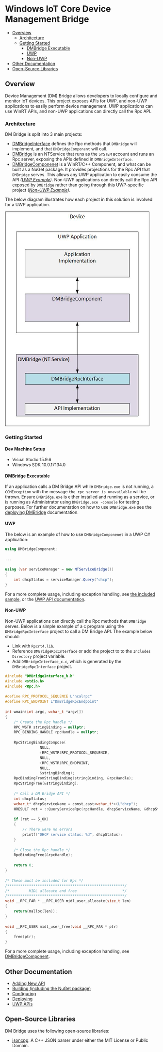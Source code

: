 # Windows IoT Core Device Management Bridge

- [Overview](#overview)
    - [Architecture](#architecture)
    - [Getting Started](#getting-started)
        - [DMBridge Executable](#dmbridge-executable)
        - [UWP](#uwp)
        - [Non-UWP](#non-uwp)
- [Other Documentation](#other-documentation)
- [Open-Source Libraries](#open-source-libraries)


## Overview
Device Management (DM) Bridge allows developers to locally configure and monitor
IoT devices. This project exposes APIs for UWP, and non-UWP applications to
easily perform device management. UWP applications can use WinRT APIs, and
non-UWP applications can directly call the Rpc API.


### Architecture

DM Bridge is split into 3 main projects:
- [DMBridgeInterface](src/DMBridgeInterface) defines the Rpc methods that
`DMBridge` will implement, and that `DMBridgeComponent` will call.
- [DMBridge](src/DMBridge/) is an NTService that runs as the `SYSTEM` account
and runs an Rpc server, exposing the APIs defined in `DMBridgeInterface`.
- [DMBridgeComponenet](src/DMBridgeComponent) is a WinRT/C++ Component, and what
can be built as a NuGet package. It provides projections for the Rpc API that
`DMBridge` serves. This allows any UWP application to easily consume the
API *([UWP Example](#uwp))*. Non-UWP applications can directly call the Rpc API
exposed by `DMBridge` rather than going through this UWP-specific project
*([Non-UWP Example](#non-uwp))*.

The below diagram illustrates how each project in this solution is involved for
a UWP application.

![architecture diagram](docs/dm-architecture.jpg)

### Getting Started

#### Dev Machine Setup

- Visual Studio 15.9.6
- Windows SDK 10.0.17134.0

#### DMBridge Executable
If an application calls a DM Bridge API while `DMBridge.exe` is not running, a
`COMException` with the message `the rpc server is unavailable` will be thrown.
Ensure `DMBridge.exe` is either installed and running as a service, or is
running as Administrator using `DMBridge.exe -console` for testing purposes.
For further documentation on how to use `DMBridge.exe` see the
[deploying DMBridge](docs/dm-deployment.md) documentation.

#### UWP
The below is an example of how to use `DMBridgeComponenet` in a UWP C#
application:

```csharp
using DMBridgeComponent;

...

using (var serviceManager = new NTServiceBridge())
{
    int dhcpStatus = serviceManager.Query("dhcp");
}

```
For a more complete usage, including exception handling, see
[the included sample](samples/e2e.csharp.demo), or the
[UWP API documentation](docs/dm-uwp-api.md).

#### Non-UWP
Non-UWP applications can directly call the Rpc methods that `DMBridge` serves.
Below is a simple example of a c program using the `DMBridgeRpcInterface`
project to call a DM Bridge API. The example below should:
- Link with `Rpcrt4.lib`.
- Reference `DMBridgeRpcInterface` or add the project to to the
`Includes Directory` project variable.
- Add `DMBridgeInterface_c.c`, which is generated by the `DMBridgeRpcInterface`
project.

```c
#include "DMBridgeInterface_h.h"
#include <stdio.h>
#include <Rpc.h>

#define RPC_PROTOCOL_SEQUENCE L"ncalrpc"
#define RPC_ENDPOINT L"DmBridgeRpcEndpoint"

int wmain(int argc, wchar_t *argv[])
{
    /* Create the Rpc handle */
    RPC_WSTR stringBinding = nullptr;
    RPC_BINDING_HANDLE rpcHandle = nullptr;

    RpcStringBindingCompose(
                NULL,
                (RPC_WSTR)RPC_PROTOCOL_SEQUENCE,
                NULL,
                (RPC_WSTR)RPC_ENDPOINT,
                NULL,
                &stringBinding);
    RpcBindingFromStringBinding(stringBinding, &rpcHandle);
    RpcStringFree(&stringBinding);

    /* Call a DM Bridge API */
    int dhcpStatus;
    wchar_t* dhcpServiceName = const_cast<wchar_t*>(L"dhcp");
    HRESULT ret = ::QueryServiceRpc(rpcHandle, dhcpServiceName, &dhcpStatus);

    if (ret == S_OK)
    {
        // There were no errors
        printf("DHCP service status: %d", dhcpStatus);
    }

    /* Close the Rpc handle */
    RpcBindingFree(&rpcHandle);

    return 0;
}

/* These must be included for Rpc */
/******************************************************/
/*         MIDL allocate and free                     */
/******************************************************/
void __RPC_FAR * __RPC_USER midl_user_allocate(size_t len)
{
    return(malloc(len));
}

void __RPC_USER midl_user_free(void __RPC_FAR * ptr)
{
    free(ptr);
}
```

For a more complete usage, including exception handling, see
[DMBridgeComponent](src/DMBridgeComponent).


## Other Documentation
- [Adding New API](docs/dm-extending.md)
- [Building (including the NuGet package)](docs/dm-building.md)
- [Configuring](docs/dm-configuration.md)
- [Deploying](docs/dm-deployment.md)
- [UWP APIs](docs/dm-uwp-api.md)

## Open-Source Libraries

DM Bridge uses the following open-source libraries:
- [jsoncpp](https://github.com/open-source-parsers/jsoncpp): A C++ JSON parser
under either the MIT License or Public Domain.
